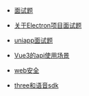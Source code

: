 <!-- docs/_sidebar.md -->

<!-- * [Home](/) -->
* [面试题](/md/2402面试题.md)
* [关于Electron项目面试题](/md/关于Electron项目面试题.md)
* [uniapp面试题](/md/uniapp面试题.md)
* [Vue3的api使用场景](/md/Vue3的api使用场景.md)
* [web安全](/md/web安全.md)
* [three和语音sdk](/md/three和语音sdk.md)

  <!-- * [盒模型](/md/盒模型.md) -->